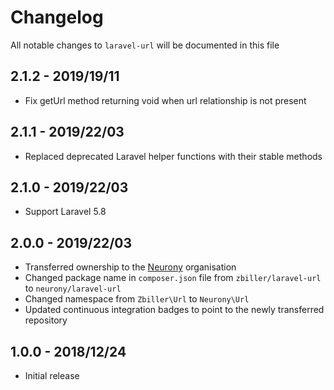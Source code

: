 # Changelog

All notable changes to `laravel-url` will be documented in this file

## 2.1.2 - 2019/19/11

- Fix getUrl method returning void when url relationship is not present

## 2.1.1 - 2019/22/03

- Replaced deprecated Laravel helper functions with their stable methods

## 2.1.0 - 2019/22/03

- Support Laravel 5.8

## 2.0.0 - 2019/22/03

- Transferred ownership to the [Neurony](https://github.com/Neurony) organisation
- Changed package name in `composer.json` file from `zbiller/laravel-url` to `neurony/laravel-url`
- Changed namespace from `Zbiller\Url` to `Neurony\Url`
- Updated continuous integration badges to point to the newly transferred repository    

## 1.0.0 - 2018/12/24

- Initial release  
